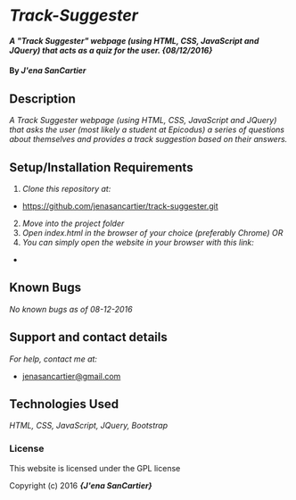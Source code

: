 # _Track-Suggester_

#### _A "Track Suggester" webpage (using HTML, CSS, JavaScript and JQuery) that acts as a quiz for the user. {08/12/2016}_

#### By _**J'ena SanCartier**_

## Description

_A Track Suggester webpage (using HTML, CSS, JavaScript and JQuery) that asks the user (most likely a student at Epicodus) a series of questions about themselves and provides a track suggestion based on their answers._

## Setup/Installation Requirements

1. _Clone this repository at:_
  * https://github.com/jenasancartier/track-suggester.git
2. _Move into the project folder_
3. _Open index.html in the browser of your choice (preferably Chrome) OR_
4. _You can simply open the website in your browser with this link:_
  * 

## Known Bugs

_No known bugs as of 08-12-2016_

## Support and contact details

_For help, contact me at:_
* [jenasancartier@gmail.com](mailto:jenasancartier@gmail.com)

## Technologies Used

_HTML, CSS, JavaScript, JQuery, Bootstrap_

### License

This website is licensed under the GPL license

Copyright (c) 2016 **_{J'ena SanCartier}_**
